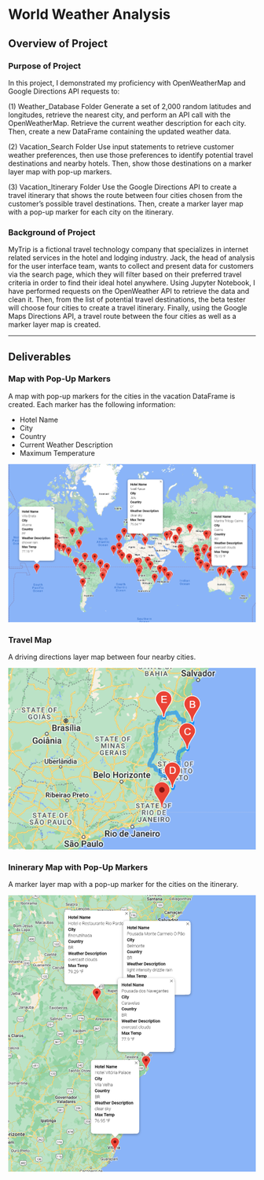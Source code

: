 # World Weather Analysis

## Overview of Project
### Purpose of Project
In this project, I demonstrated my proficiency with OpenWeatherMap and Google Directions API requests to:

(1) Weather_Database Folder
Generate a set of 2,000 random latitudes and longitudes, retrieve the nearest city, and perform an API call with the OpenWeatherMap. Retrieve the current weather description for each city. Then, create a new DataFrame containing the updated weather data.

(2) Vacation_Search Folder 
Use input statements to retrieve customer weather preferences, then use those preferences to identify potential travel destinations and nearby hotels. Then, show those destinations on a marker layer map with pop-up markers.

(3) Vacation_Itinerary Folder
Use the Google Directions API to create a travel itinerary that shows the route between four cities chosen from the customer’s possible travel destinations. Then, create a marker layer map with a pop-up marker for each city on the itinerary. 

### Background of Project
MyTrip is a fictional travel technology company that specializes in internet related services in the hotel and lodging industry. Jack, the head of analysis for the user interface team, wants to collect and present data for customers via the search page, which they will filter based on their preferred travel criteria in order to find their ideal hotel anywhere.  Using Jupyter Notebook, I have performed requests on the OpenWeather API to retrieve the data and clean it. Then, from the list of potential travel destinations, the beta tester will choose four cities to create a travel itinerary. Finally, using the Google Maps Directions API, a travel route between the four cities as well as a marker layer map is created.

---
## Deliverables 
### Map with Pop-Up Markers
A map with pop-up markers for the cities in the vacation DataFrame is created. Each marker has the following information: 
* Hotel Name 
* City
* Country
* Current Weather Description
* Maximum Temperature 

![WeatherPy_vacation_map](World_Weather_Analysis/Vacation_Search/WeatherPy_vacation_map.png)

### Travel Map
A driving directions layer map between four nearby cities.  

![WeatherPy_travel_map](World_Weather_Analysis/Vacation_Itinerary/WeatherPy_travel_map.png)

### Ininerary Map with Pop-Up Markers 
A marker layer map with a pop-up marker for the cities on the itinerary. 

![WeatherPy_travel_map_markers](World_Weather_Analysis/Vacation_Itinerary/WeatherPy_travel_map_markers.png)
